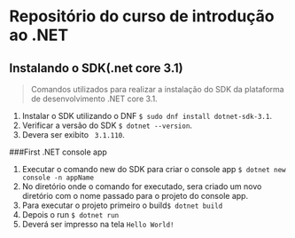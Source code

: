 # Repositório do curso de introdução ao .NET

## Instalando o SDK(.net core 3.1)
> Comandos utilizados para realizar a instalação do SDK da plataforma de desenvolvimento .NET core 3.1.

1. Instalar o SDK utilizando o DNF ```$ sudo dnf install dotnet-sdk-3.1```.
2. Verificar a versão do SDK ```$ dotnet --version```.
3. Devera ser exibito ``` 3.1.110```.

###First .NET console app 

1. Executar o comando new do SDK para criar o console app ```$ dotnet new console -n appName```
2. No diretório onde o comando for executado, sera criado um novo diretório com o nome passado para o projeto do console app.
3. Para executar o projeto primeiro o build```$ dotnet build``` 
4. Depois o run ```$ dotnet run```
5. Deverá ser impresso na tela ```Hello World!```

